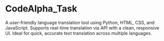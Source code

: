 # CodeAlpha_Task
A user-friendly language translation tool using Python, HTML, CSS, and JavaScript. Supports real-time translation via API with a clean, responsive UI. Ideal for quick, accurate text translation across multiple languages.
